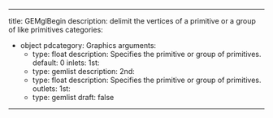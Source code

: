 
---
title: GEMglBegin
description: delimit the vertices of a primitive or a group of like primitives
categories:
  - object
pdcategory: Graphics
arguments:
    - type: float
      description: Specifies the primitive or group of primitives.
      default: 0
inlets:
  1st:
    - type: gemlist
      description:
  2nd:
    - type: float
      description: Specifies the primitive or group of primitives.
outlets:
  1st:
    - type: gemlist
draft: false
---

